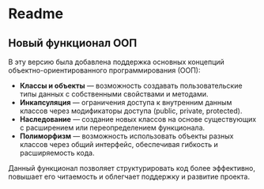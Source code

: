 # Readme
## Новый функционал ООП

В эту версию была добавлена поддержка основных концепций объектно-ориентированного программирования (ООП):

- **Классы и объекты** — возможность создавать пользовательские типы данных с собственными свойствами и методами.
- **Инкапсуляция** — ограничения доступа к внутренним данным классов через модификаторы доступа (public, private, protected).
- **Наследование** — создание новых классов на основе существующих с расширением или переопределением функционала.
- **Полиморфизм** — возможность использовать объекты разных классов через общий интерфейс, обеспечивая гибкость и расширяемость кода.

Данный функционал позволяет структурировать код более эффективно, повышает его читаемость и облегчает поддержку и развитие проекта.